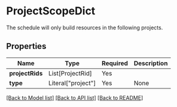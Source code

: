 # ProjectScopeDict

The schedule will only build resources in the following projects.


## Properties
| Name | Type | Required | Description |
| ------------ | ------------- | ------------- | ------------- |
**projectRids** | List[ProjectRid] | Yes |  |
**type** | Literal["project"] | Yes | None |


[[Back to Model list]](../../README.md#documentation-for-models) [[Back to API list]](../../README.md#documentation-for-api-endpoints) [[Back to README]](../../README.md)
